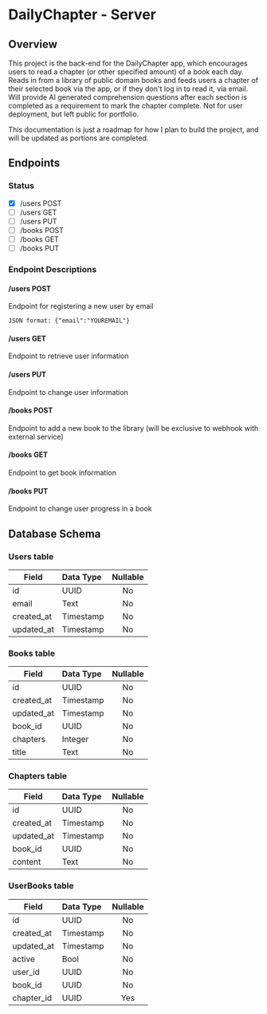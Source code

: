 # DailyChapter - Server
## Overview
This project is the back-end for the DailyChapter app, which encourages users to read a chapter (or other specified amount) of a book each day. Reads in from a library of public domain books and feeds users a chapter of their selected book via the app, or if they don't log in to read it, via email. Will provide AI generated comprehension questions after each section is completed as a requirement to mark the chapter complete. Not for user deployment, but left public for portfolio.

This documentation is just a roadmap for how I plan to build the project, and will be updated as portions are completed.

## Endpoints
### Status
- [x] /users POST
- [ ] /users GET
- [ ] /users PUT
- [ ] /books POST
- [ ] /books GET
- [ ] /books PUT

### Endpoint Descriptions
#### /users POST

Endpoint for registering a new user by email

```JSON format: {"email":"YOUREMAIL"}```

#### /users GET

Endpoint to retrieve user information

#### /users PUT

Endpoint to change user information

#### /books POST 

Endpoint to add a new book to the library (will be exclusive to webhook with external service)

#### /books GET

Endpoint to get book information

#### /books PUT

Endpoint to change user progress in a book

## Database Schema
### Users table
| Field      | Data Type | Nullable |
|------------|:----------|:--------:|
|id          |UUID       | No       |
|email       |Text       | No       |
|created_at  |Timestamp  | No       |
|updated_at  |Timestamp  | No       |

### Books table
| Field      | Data Type | Nullable |
|------------|:----------|:--------:|
|id          |UUID       | No       |
|created_at  |Timestamp  | No       |
|updated_at  |Timestamp  | No       |
|book_id     |UUID       | No       |
|chapters    |Integer    | No       |
|title       |Text       | No       |

### Chapters table
| Field      | Data Type | Nullable |
|------------|:----------|:--------:|
|id          |UUID       | No       |
|created_at  |Timestamp  | No       |
|updated_at  |Timestamp  | No       |
|book_id     |UUID       | No       |
|content     |Text       | No       |

### UserBooks table
| Field      | Data Type | Nullable |
|------------|:----------|:--------:|
|id          |UUID       | No       |
|created_at  |Timestamp  | No       |
|updated_at  |Timestamp  | No       |
|active      |Bool       | No       |
|user_id     |UUID       | No       |
|book_id     |UUID       | No       |
|chapter_id  |UUID       | Yes      |

